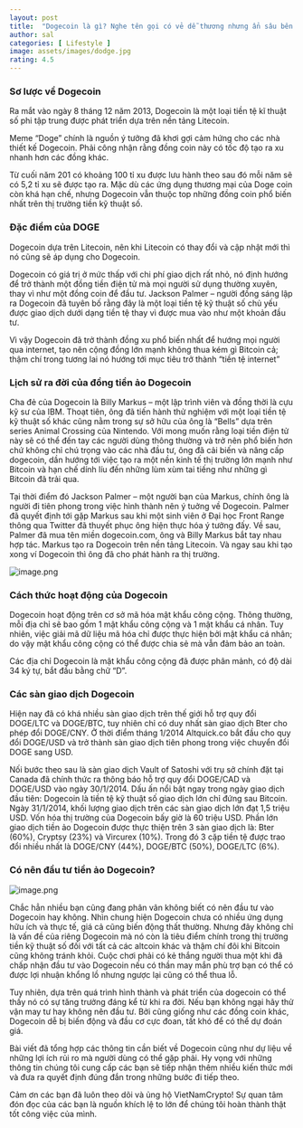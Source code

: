```yaml
---
layout: post
title:  "Dogecoin là gì? Nghe tên gọi có vẻ dễ thương nhưng ẩn sâu bên trong đó là điều gì đang chờ đón chúng ta?"
author: sal
categories: [ Lifestyle ]
image: assets/images/dodge.jpg
rating: 4.5
---
```

### Sơ lược về Dogecoin
Ra mắt vào ngày 8 tháng 12 năm 2013, Dogecoin là một loại tiền tệ kĩ thuật số phi tập trung được phát triển dựa trên nền tảng Litecoin. 

Meme “Doge” chính là nguồn ý tưởng đã khơi gợi cảm hứng cho các nhà thiết kế Dogecoin. Phải công nhận rằng đồng coin này có tốc độ tạo ra xu nhanh hơn các đồng khác.

Từ cuối năm 201 có khoảng 100 tỉ xu được lưu hành theo sau đó mỗi năm sẽ có 5,2 tỉ xu sẽ được tạo ra. Mặc dù các ứng dụng thương mại của Doge coin còn khá hạn chế, nhưng Dogecoin vẫn thuộc top những đồng coin phổ biến nhất trên thị trường tiền kỹ thuật số.

### Đặc điểm của DOGE
Dogecoin dựa trên Litecoin, nên khi Litecoin có thay đổi và cập nhật mới thì nó cũng sẽ áp dụng cho Dogecoin.

Dogecoin có giá trị ở mức thấp với chi phí giao dịch rất nhỏ, nó định hướng để trở thành một đồng tiền điện tử mà mọi người sử dụng thường xuyên, thay vì như một đồng coin để đầu tư. Jackson Palmer – người đồng sáng lập ra Dogecoin đã tuyên bố rằng đây là một loại tiền tệ kỹ thuật số chủ yếu được giao dịch dưới dạng tiền tệ thay vì được mua vào như một khoản đầu tư.

Vì vậy Dogecoin đã trở thành đồng xu phổ biến nhất để hướng mọi người qua internet, tạo nên cộng đồng lớn mạnh không thua kém gì Bitcoin cả; thậm chí trong tương lai nó hướng tới mục tiêu trở thành “tiền tệ internet”

### Lịch sử ra đời của đồng tiền ảo Dogecoin
Cha đẻ của Dogecoin là Billy Markus – một lập trình viên và đồng thời là cựu kỹ sư của IBM. Thoạt tiên, ông đã tiến hành thử nghiệm với một loại tiền tệ kỹ thuật số khác cũng nằm trong sự sở hữu của ông là “Bells” dựa trên series Animal Crossing của Nintendo. Với mong muốn rằng loại tiền điện tử này sẽ có thể đến tay các người dùng thông thường và trở nên phổ biến hơn chứ không chỉ chú trọng vào các nhà đầu tư, ông đã cải biến và nâng cấp dogecoin, dần hướng tới việc tạo ra một nền kinh tế thị trường lớn mạnh như Bitcoin và hạn chế dính líu đến những lùm xùm tai tiếng như những gì Bitcoin đã trải qua. 

Tại thời điểm đó Jackson Palmer – một người bạn của Markus, chính ông là người đi tiên phong trong việc hình thành nên ý tuởng về Dogecoin. Palmer đã quyết định tới gặp Markus sau khi một sinh viên ở Đại học Front Range thông qua Twitter đã thuyết phục ông hiện thực hóa ý tưởng đấy. Về sau, Palmer đã mua tên miền dogecoin.com, ông và Billy Markus bắt tay nhau hợp tác.  Markus tạo ra Dogecoin trên nền tảng Litecoin. Và ngay sau khi tạo xong ví Dogecoin thì ông đã cho phát hành ra thị trường.  

![image.png](https://images.viblo.asia/8814b509-5c9e-4a7f-bbbf-2efa1b215df1.png)

### Cách thức hoạt động của Dogecoin 
Dogecoin hoạt động trên cơ sở mã hóa mật khẩu công cộng. Thông thường, mỗi địa chỉ sẽ bao gồm 1 mật khẩu công cộng và 1 mật khẩu cá nhân. Tuy nhiên, việc giải mã dữ liệu mã hóa chỉ được thực hiện bởi mật khẩu cá nhân; do vậy mật khẩu công cộng có thể được chia sẻ mà vẫn đảm bảo an toàn. 

Các địa chỉ Dogecoin là mật khẩu công cộng đã được phân mảnh, có độ dài 34 ký tự, bắt đầu bằng chữ “D”.

### Các sàn giao dịch Dogecoin
Hiện nay đã có khá nhiều sàn giao dịch trên thế giới hỗ trợ quy đổi DOGE/LTC và DOGE/BTC, tuy nhiên chỉ có duy nhất sàn giao dịch Bter cho phép đổi DOGE/CNY. Ở thời điểm tháng 1/2014 Altquick.co bắt đầu cho quy đổi DOGE/USD và trở thành sàn giao dịch tiên phong trong việc chuyển  đổi DOGE sang USD.

Nối bước theo sau là  sàn giao dịch Vault of Satoshi với trụ sở chính đặt tại Canada đã chính thức ra thông báo hỗ trợ quy đổi DOGE/CAD và DOGE/USD vào ngày 30/1/2014. Dấu ấn nổi bật ngay trong ngày giao dịch đầu tiên: Dogecoin là tiền tệ kỹ thuật số giao dịch lớn chỉ đứng sau Bitcoin. Ngày 31/1/2014, khối lượng giao dịch trên các sàn giao dịch lớn đạt 1,5 triệu USD. Vốn hóa thị trường của Dogecoin bấy giờ là 60 triệu USD. Phần lớn giao dịch tiền ảo Dogecoin được thực thiện trên 3 sàn giao dịch là: Bter (60%), Cryptsy (23%) và Vircurex (10%). Trong đó 3 cặp tiền tệ được trao đổi nhiều nhất là DOGE/CNY (44%), DOGE/BTC (50%), DOGE/LTC (6%).

### Có nên đầu tư tiền ảo Dogecoin?
![image.png](https://images.viblo.asia/2b1fbd0a-6f1b-4af3-a9f9-6ca0defb38c5.png)

Chắc hẳn nhiều bạn cũng đang phân vân không biết có nên đầu tư vào Dogecoin hay không. Nhìn chung hiện Dogecoin chưa có nhiều ứng dụng hữu ích và thực tế, giá cả cũng biến động thất thường. Nhưng đây không chỉ là vấn đề của riêng Dogecoin mà nó còn là tiêu điểm chính trong thị trường tiền kỹ thuật số đối với tất cả các altcoin khác và thậm chí đôi khi Bitcoin cũng không tránh khỏi. Cuộc chơi phải có kẻ thắng người thua một khi đã chấp nhận đầu tư vào Dogecoin nếu có thần may mắn phù trợ bạn có thể có được lợi nhuận khổng lồ nhưng ngược lại cũng có thể thua lỗ. 

Tuy nhiên, dựa trên quá trình hình thành và phát triển của dogecoin có thể thấy nó có sự tăng trưởng đáng kể từ khi ra đời. Nếu bạn không ngại hãy thử vận may tư hay không nên đầu tư. Bởi cũng giống như các đồng coin khác, Dogecoin dễ bị biến động và đầu cơ cực đoan, tất khó để có thể dự đoán giá.

Bài viết đã tổng hợp các thông tin cần biết về Dogecoin cũng như dự liệu về những lợi ích rủi ro mà người dùng có thể gặp phải. Hy vọng với những thông tin chúng tôi cung cấp các bạn sẽ tiếp nhận thêm nhiều kiến thức mới và đưa ra quyết định đúng đắn trong những bước đi tiếp theo.

Cảm ơn các bạn đã luôn theo dõi và ủng hộ VietNamCrypto! Sự quan tâm đón đọc của các bạn là nguồn khích lệ to lớn để chúng tôi hoàn thành thật tốt công việc của mình.
